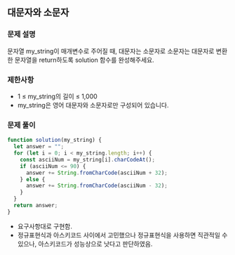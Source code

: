 ## 대문자와 소문자

### 문제 설명

문자열 my_string이 매개변수로 주어질 때, 대문자는 소문자로 소문자는 대문자로 변환한 문자열을 return하도록 solution 함수를 완성해주세요.

### 제한사항

- 1 ≤ my_string의 길이 ≤ 1,000
- my_string은 영어 대문자와 소문자로만 구성되어 있습니다.

### 문제 풀이

```js
function solution(my_string) {
  let answer = "";
  for (let i = 0; i < my_string.length; i++) {
    const asciiNum = my_string[i].charCodeAt();
    if (asciiNum <= 90) {
      answer += String.fromCharCode(asciiNum + 32);
    } else {
      answer += String.fromCharCode(asciiNum - 32);
    }
  }
  return answer;
}
```

- 요구사항대로 구현함.
- 정규표현식과 아스키코드 사이에서 고민했으나 정규표현식을 사용하면 직관적일 수 있으나, 아스키코드가 성능상으로 낫다고 판단하였음.
